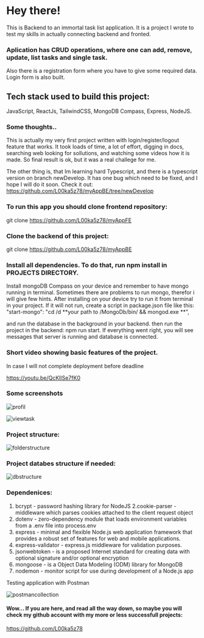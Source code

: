 
# Hey there!
This is Backend to an  immortal task list application. 
It is a project I wrote to test my skills in actually connecting backend and fronted.
### Aplication has CRUD operations, where one can add, remove, update, list tasks and single task. 

Also there is a registration form where you have to give some required data. Login form is also built.

## Tech stack used to build this project:
JavaScript, ReactJs, TailwindCSS, MongoDB Compass, Express, NodeJS.

### Some thoughts..
This is actually my very first project written with login/register/logout feature that works. 
It took loads of time, a lot of effort, digging in docs, searching web looking for sollutions,
and watching some videos how it is made. So final result is ok, but it was a real challege for me.

The other thing is, that Im learning hard Typescript, and there is a typescript version on branch
newDevelop. It has one bug which need to be fixed, and I hope I will do it soon. Check it out:
https://github.com/L00ka5z78/myAppBE/tree/newDevelop

### To run this app you should clone frontend repository:

git clone https://github.com/L00ka5z78/myAppFE

### Clone the backend of this project:

git clone https://github.com/L00ka5z78/myAppBE

### Install all dependencies. To do that, run npm install in PROJECTS DIRECTORY.

Install mongoDB Compass on your device and remember to have mongo running in terminal.
Sometimes there are problems to run mongo, therefor i will give few hints. 
After installing on your device try to run it from terminal in your project. If it will not run,
create a script in package.json file like this: 
"start-mongo": "cd /d **your path to /MongoDb/bin/ && mongod.exe **",

and run the database in the background in your backend.
then run the project in the backend: npm run start.
If everything went right,
you will see messages that server is running and database is connected.

### Short video showing basic features of the project.
In case I will not complete deployment before deadline

https://youtu.be/QcKIlSe7fK0

### Some screenshots



![profil](https://user-images.githubusercontent.com/110019733/222970835-10476025-c3d8-437d-8e22-ce2203441c10.png)




![viewtask](https://user-images.githubusercontent.com/110019733/222970830-6ed0b5e7-b8de-4987-882c-faf4f2621525.png)


### Project structure:

![folderstructure](https://user-images.githubusercontent.com/110019733/222970176-f3baf453-e984-4fd0-8b57-9aff0f2f4391.png)

### Project databes structure if needed:

![dbstructure](https://user-images.githubusercontent.com/110019733/222970237-1126e989-f950-4561-a6db-d21b88ba703f.png)


### Dependenices: 

1. bcrypt - password hashing library for NodeJS
2.cookie-parser - middleware which parses cookies attached to the client request object
3. dotenv - zero-dependency module that loads environment variables from a .env file into process.env 
4. express -  minimal and flexible Node.js web application framework that provides a robust set of features for web and mobile applications.
5. express-validator - express.js middleware for validation purposes. 
6. jsonwebtoken - is a proposed Internet standard for creating data with optional signature and/or optional encryption 
7. mongoose -  is a Object Data Modeling (ODM) library for MongoDB
8. nodemon - monitor script for use during development of a Node.js app

Testing application with Postman

![postmancollection](https://user-images.githubusercontent.com/110019733/222971751-dd92305a-b4bc-44b8-a5de-c010285508d3.png)

#### Wow... If you are here, and read all the way down, so maybe you will check my github account with my more or less successfull projects:
https://github.com/L00ka5z78

